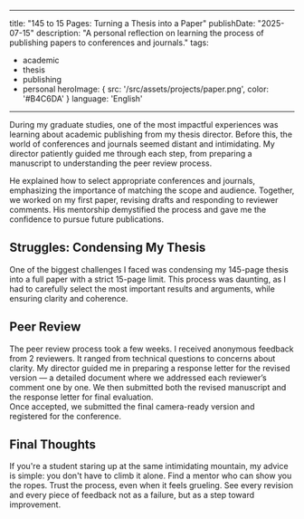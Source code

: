 
---
title: "145 to 15 Pages: Turning a Thesis into a Paper"
publishDate: "2025-07-15"
description: "A personal reflection on learning the process of publishing papers to conferences and journals."
tags:
  - academic
  - thesis
  - publishing
  - personal
heroImage: { src: '/src/assets/projects/paper.png', color: '#B4C6DA' }
language: 'English'
---

During my graduate studies, one of the most impactful experiences was learning about academic publishing from my thesis director. Before this, the world of conferences and journals seemed distant and intimidating. My director patiently guided me through each step, from preparing a manuscript to understanding the peer review process.

He explained how to select appropriate conferences and journals, emphasizing the importance of matching the scope and audience. Together, we worked on my first paper, revising drafts and responding to reviewer comments. His mentorship demystified the process and gave me the confidence to pursue future publications.

## Struggles: Condensing My Thesis

One of the biggest challenges I faced was condensing my 145-page thesis into a full paper with a strict 15-page limit. This process was daunting, as I had to carefully select the most important results and arguments, while ensuring clarity and coherence.

## Peer Review
The peer review process took a few weeks. I received anonymous feedback from 2 reviewers. It ranged from technical questions to concerns about clarity. My director guided me in preparing a response letter for the revised version — a detailed document where we addressed each reviewer’s comment one by one. We then submitted both the revised manuscript and the response letter for final evaluation.  
Once accepted, we submitted the final camera-ready version and registered for the conference.

## Final Thoughts
If you're a student staring up at the same intimidating mountain, my advice is simple: you don't have to climb it alone.
Find a mentor who can show you the ropes. Trust the process, even when it feels grueling. See every revision and every piece of feedback not as a failure, but as a step toward improvement.
